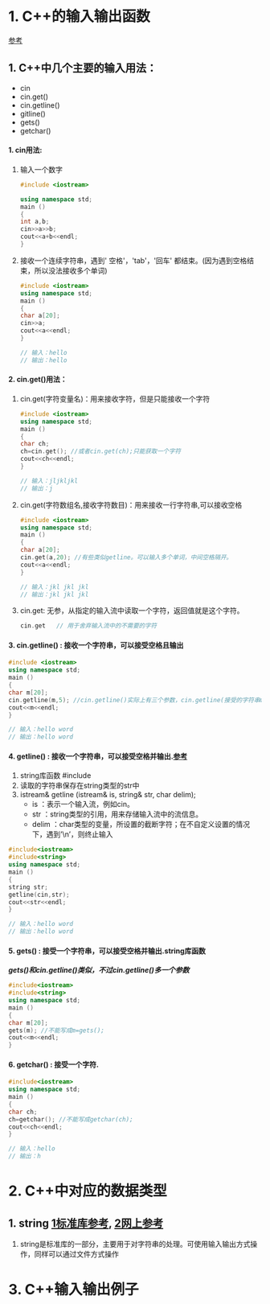 

# 1. C++的输入输出函数

[参考](https://blog.csdn.net/AHzZ123/article/details/70495617)

## 1. C++中几个主要的输入用法：

* cin
* cin.get()
* cin.getline()
* gitline()
* gets()
* getchar()

#### 1. cin用法:

1. 输入一个数字

   ```c++
   #include <iostream>
   
   using namespace std;
   main ()
   {
   int a,b;
   cin>>a>>b;
   cout<<a+b<<endl;
   }
   ```

2. 接收一个连续字符串，遇到' 空格'，'tab'，'回车' 都结束。(因为遇到空格结束，所以没法接收多个单词)

   

   ```c++
   #include <iostream>
   using namespace std;
   main ()
   {
   char a[20];
   cin>>a;
   cout<<a<<endl;
   }
   
   // 输入：hello
   // 输出：hello
   ```

#### 2. cin.get()用法：

1. cin.get(字符变量名)：用来接收字符，但是只能接收一个字符

   ```c++
   #include <iostream>
   using namespace std;
   main ()
   {
   char ch;
   ch=cin.get(); //或者cin.get(ch);只能获取一个字符
   cout<<ch<<endl;
   }
   
   // 输入：jljkljkl
   // 输出：j
   ```

2. cin.get(字符数组名,接收字符数目)：用来接收一行字符串,可以接收空格

   ```c++
   #include <iostream>
   using namespace std;
   main ()
   {
   char a[20];
   cin.get(a,20); //有些类似getline。可以输入多个单词，中间空格隔开。
   cout<<a<<endl;
   }
   
   // 输入：jkl jkl jkl
   // 输出：jkl jkl jkl
   ```

3. cin.get: 无参，从指定的输入流中读取一个字符，返回值就是这个字符。

   ```C++
   cin.get   // 用于舍弃输入流中的不需要的字符
   ```

#### 3. cin.getline() : 接收一个字符串，可以接受空格且输出

```c++
#include <iostream>
using namespace std;
main ()
{
char m[20];
cin.getline(m,5); //cin.getline()实际上有三个参数，cin.getline(接受的字符串m,接受个数5,结束字符(系统默认是'\0'))
cout<<m<<endl;
}

// 输入：hello word
// 输出：hello word
```



#### 4. getline() : 接收一个字符串，可以接受空格并输出.[参考](https://blog.csdn.net/MisterLing/article/details/51697098)

1. string库函数  #include<string>
2. 读取的字符串保存在string类型的str中
3. istream& getline (istream&  is, string& str, char delim);
   * is    ：表示一个输入流，例如cin。
   * str   ：string类型的引用，用来存储输入流中的流信息。
   * delim ：char类型的变量，所设置的截断字符；在不自定义设置的情况下，遇到’\n’，则终止输入

```c++
#include<iostream>
#include<string>
using namespace std;
main ()
{
string str;
getline(cin,str);
cout<<str<<endl;
}

// 输入：hello word
// 输出：hello word
```

#### 5. gets() : 接受一个字符串，可以接受空格并输出.string库函数

***gets()和cin.getline()类似，不过cin.getline()多一个参数***

```c++
#include<iostream>
#include<string>
using namespace std;
main ()
{
char m[20];
gets(m); //不能写成m=gets();
cout<<m<<endl;
}
```

#### 6. getchar() : 接受一个字符.

```c++
#include<iostream>
using namespace std;
main ()
{
char ch;
ch=getchar(); //不能写成getchar(ch);
cout<<ch<<endl;
}

// 输入：hello
// 输出：h
```

# 2. C++中对应的数据类型
## 1. string  [1标准库参考](http://www.cplusplus.com/reference/string/string/), [2网上参考](https://blog.csdn.net/tengfei461807914/article/details/52203202)
1. string是标准库的一部分，主要用于对字符串的处理。可使用输入输出方式操作，同样可以通过文件方式操作

# 3. C++输入输出例子

